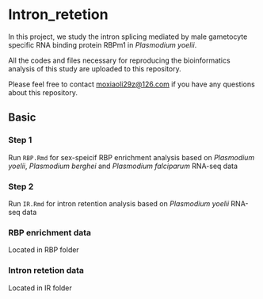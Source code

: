# Intron_retetion

In this project, we study the intron splicing mediated by male gametocyte specific RNA binding protein RBPm1 in *Plasmodium yoelii*.

All the codes and files necessary for reproducing the bioinformatics analysis of this study are uploaded to this repository.

Please feel free to contact moxiaoli29z@126.com if you have any questions about this repository.

## Basic 

### Step 1
Run `RBP.Rmd` for sex-speicif RBP enrichment analysis based on *Plasmodium yoelii*, *Plasmodium berghei* and *Plasmodium falciparum* RNA-seq data


### Step 2
Run `IR.Rmd` for intron retention analysis based on *Plasmodium yoelii* RNA-seq data

### RBP enrichment data
Located in RBP folder

### Intron retetion data
Located in IR folder
